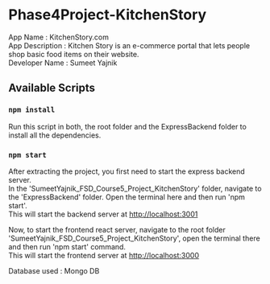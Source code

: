 # Phase4Project-KitchenStory
App Name : KitchenStory.com <br />
App Description : Kitchen Story is an e-commerce portal that lets people shop basic food items on their website. <br />
Developer Name : Sumeet Yajnik

## Available Scripts

### `npm install`

Run this script in both, the root folder and the ExpressBackend folder to install all the dependencies.

### `npm start`

After extracting the project, you first need to start the express backend server.<br />
In the 'SumeetYajnik_FSD_Course5_Project_KitchenStory' folder, navigate to the 'ExpressBackend' folder. Open the terminal here and then run 'npm start'.<br />
This will start the backend server at [http://localhost:3001](http://localhost:3001)

Now, to start the frontend react server, navigate to the root folder 'SumeetYajnik_FSD_Course5_Project_KitchenStory', open the terminal there and then run 'npm start' command.<br />
This will start the frontend server at [http://localhost:3000](http://localhost:3000)

Database used : Mongo DB
